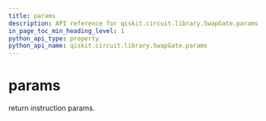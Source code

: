 ```yaml
---
title: params
description: API reference for qiskit.circuit.library.SwapGate.params
in_page_toc_min_heading_level: 1
python_api_type: property
python_api_name: qiskit.circuit.library.SwapGate.params
---
```


# params

return instruction params.

